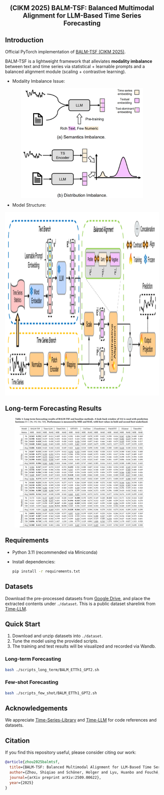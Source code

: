 <div align="center">
  <h2><b>(CIKM 2025) BALM-TSF: Balanced Multimodal Alignment for LLM-Based Time Series Forecasting</b></h2>
</div>

## Introduction

Official PyTorch implementation of [BALM-TSF (CIKM 2025)](https://arxiv.org/abs/2509.00622).  

BALM-TSF is a lightweight framework that alleviates **modality imbalance** between text and time series 
via statistical + learnable prompts and a balanced alignment module (scaling + contrastive learning).

* Modality Imbalance Issue:
<p align="center">
<img src="./figs/MI.png" height = "360" alt="" align=center />
</p>

* Model Structure:
<p align="center">
<img src="./figs/framework.png" height = "600
" alt="" align=center />
</p>

## Long-term Forecasting Results

<p align="center">
<img src="./figs/table1.png" height = "360" alt="" align=center />
</p>

## Requirements

* Python 3.11 (recommended via Miniconda)
* Install dependencies:

  ```bash
  pip install -r requirements.txt
  ```

## Datasets

Download the pre-processed datasets from [Google Drive](https://drive.google.com/file/d/1NF7VEefXCmXuWNbnNe858WvQAkJ_7wuP/view?usp=sharing), and place the extracted contents under `./dataset`. This is a public dataset sharelink from [Time-LLM](https://github.com/KimMeen/Time-LLM).

## Quick Start

1. Download and unzip datasets into `./dataset`.
2. Tune the model using the provided scripts.
3. The training and test results will be visualized and recorded via Wandb.

### Long-term Forecasting

```bash
bash ./scripts_long_term/BALM_ETTh1_GPT2.sh
```

### Few-shot Forecasting

```bash
bash ./scripts_few_shot/BALM_ETTh1_GPT2.sh
```

## Acknowledgements

We appreciate [Time-Series-Library](https://github.com/thuml/Time-Series-Library) and [Time-LLM](https://github.com/KimMeen/Time-LLM) for code references and datasets.

## Citation

If you find this repository useful, please consider citing our work:

```bibtex
@article{zhou2025balmtsf,
  title={BALM-TSF: Balanced Multimodal Alignment for LLM-Based Time Series Forecasting},
  author={Zhou, Shiqiao and Schöner, Holger and Lyu, Huanbo and Fouché, Edouard and Wang, Shuo},
  journal={arXiv preprint arXiv:2509.00622},
  year={2025}
}
